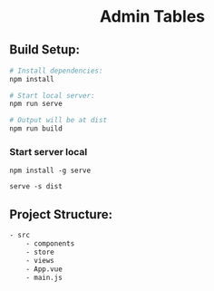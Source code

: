 <h1 style="margin-top: 10px" align="center" >Admin Tables</h1>

## Build Setup:

```bash
# Install dependencies:
npm install

# Start local server:
npm run serve

# Output will be at dist
npm run build

```
### Start server local
```
npm install -g serve

serve -s dist
```




## Project Structure:
```bash
- src
    - components
    - store
    - views
    - App.vue
    - main.js
```

